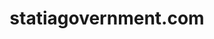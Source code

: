 ---
layout: post
title: "statiagovernment.com"
internal_url: "/dutchgov/statiagovernment.com.html"
subdomains_count: 4
all_subdomains_count: 9
urls_count: 4
ssl_rank: 0
http_rank: 70
url_link: /data/statiagovernment.com/urls.txt
all_subdomains_link: /data/statiagovernment.com/all_subdomains.txt
subdomains_link: /data/statiagovernment.com/subdomains.txt
categories: dutchgov
---